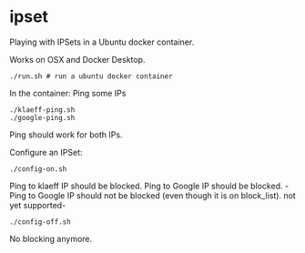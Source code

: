 # ipset

Playing with IPSets in a Ubuntu docker container.

Works on OSX and Docker Desktop.

```
./run.sh # run a ubuntu docker container
```

In the container: Ping some IPs

```
./klaeff-ping.sh
./google-ping.sh
```

Ping should work for both IPs.

Configure an IPSet:

```
./config-on.sh
```

Ping to klaeff IP should be blocked.
Ping to Google IP should be blocked.
-Ping to  Google IP should not be blocked (even though it is on block_list). not yet supported-

```
./config-off.sh
```

No blocking anymore.
